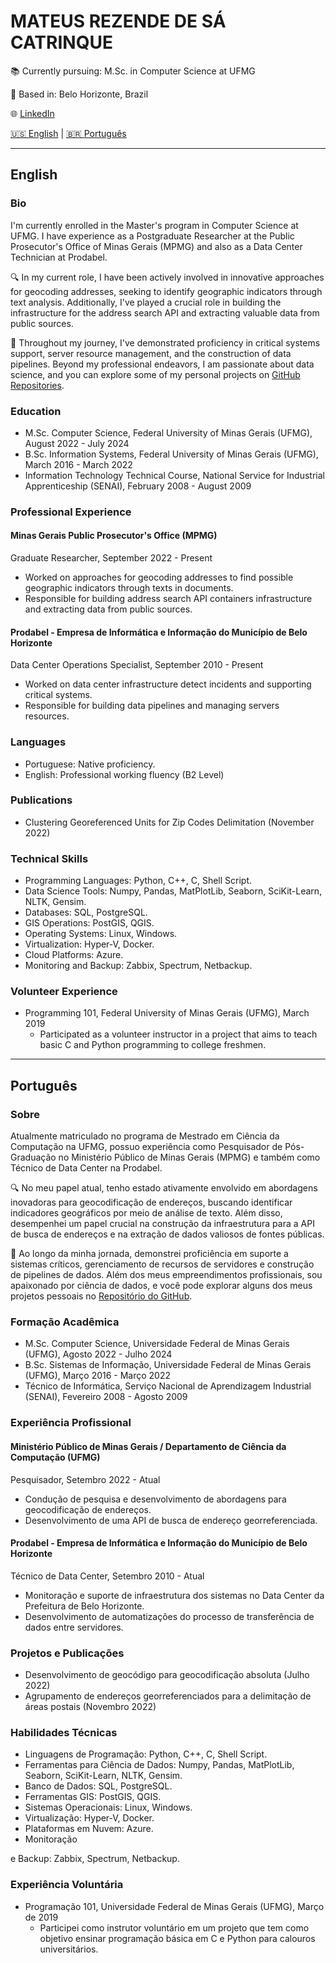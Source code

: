 # MATEUS REZENDE DE SÁ CATRINQUE

📚 Currently pursuing: M.Sc. in Computer Science at UFMG

📍 Based in: Belo Horizonte, Brazil

🌐 [LinkedIn](https://www.linkedin.com/in/mcatrinque) 

 [🇺🇸 English](#english) | [🇧🇷 Português](#português)
 
---

## English

### Bio
I'm currently enrolled in the Master's program in Computer Science at UFMG. I have experience as a Postgraduate Researcher at the Public Prosecutor's Office of Minas Gerais (MPMG) and also as a Data Center Technician at Prodabel.

🔍 In my current role, I have been actively involved in innovative approaches for geocoding addresses, seeking to identify geographic indicators through text analysis. Additionally, I've played a crucial role in building the infrastructure for the address search API and extracting valuable data from public sources.

💼 Throughout my journey, I've demonstrated proficiency in critical systems support, server resource management, and the construction of data pipelines. Beyond my professional endeavors, I am passionate about data science, and you can explore some of my personal projects on [GitHub Repositories](https://github.com/mcatrinque?tab=repositories).

### Education
- M.Sc. Computer Science, Federal University of Minas Gerais (UFMG), August 2022 - July 2024
- B.Sc. Information Systems, Federal University of Minas Gerais (UFMG), March 2016 - March 2022
- Information Technology Technical Course, National Service for Industrial Apprenticeship (SENAI), February 2008 - August 2009

### Professional Experience
#### Minas Gerais Public Prosecutor's Office (MPMG)
Graduate Researcher, September 2022 - Present
- Worked on approaches for geocoding addresses to find possible geographic indicators through texts in documents.
- Responsible for building address search API containers infrastructure and extracting data from public sources.

#### Prodabel - Empresa de Informática e Informação do Município de Belo Horizonte
Data Center Operations Specialist, September 2010 - Present
- Worked on data center infrastructure detect incidents and supporting critical systems.
- Responsible for building data pipelines and managing servers resources.

### Languages
- Portuguese: Native proficiency.
- English: Professional working fluency (B2 Level)

### Publications
- Clustering Georeferenced Units for Zip Codes Delimitation (November 2022)

### Technical Skills
- Programming Languages: Python, C++, C, Shell Script.
- Data Science Tools: Numpy, Pandas, MatPlotLib, Seaborn, SciKit-Learn, NLTK, Gensim. 
- Databases: SQL, PostgreSQL.
- GIS Operations: PostGIS, QGIS.
- Operating Systems: Linux, Windows.
- Virtualization: Hyper-V, Docker.
- Cloud Platforms: Azure.
- Monitoring and Backup: Zabbix, Spectrum, Netbackup.

### Volunteer Experience
- Programming 101, Federal University of Minas Gerais (UFMG), March 2019
  - Participated as a volunteer instructor in a project that aims to teach basic C and Python programming to college freshmen.

---

## Português

### Sobre

Atualmente matriculado no programa de Mestrado em Ciência da Computação na UFMG, possuo experiência como Pesquisador de Pós-Graduação no Ministério Público de Minas Gerais (MPMG) e também como Técnico de Data Center na Prodabel.

🔍 No meu papel atual, tenho estado ativamente envolvido em abordagens inovadoras para geocodificação de endereços, buscando identificar indicadores geográficos por meio de análise de texto. Além disso, desempenhei um papel crucial na construção da infraestrutura para a API de busca de endereços e na extração de dados valiosos de fontes públicas.

💼 Ao longo da minha jornada, demonstrei proficiência em suporte a sistemas críticos, gerenciamento de recursos de servidores e construção de pipelines de dados. Além dos meus empreendimentos profissionais, sou apaixonado por ciência de dados, e você pode explorar alguns dos meus projetos pessoais no [Repositório do GitHub](https://github.com/mcatrinque?tab=repositories).

### Formação Acadêmica
- M.Sc. Computer Science, Universidade Federal de Minas Gerais (UFMG), Agosto 2022 - Julho 2024
- B.Sc. Sistemas de Informação, Universidade Federal de Minas Gerais (UFMG), Março 2016 - Março 2022
- Técnico de Informática, Serviço Nacional de Aprendizagem Industrial (SENAI), Fevereiro 2008 - Agosto 2009

### Experiência Profissional
#### Ministério Público de Minas Gerais / Departamento de Ciência da Computação (UFMG)
Pesquisador, Setembro 2022 - Atual
- Condução de pesquisa e desenvolvimento de abordagens para geocodificação de endereços.
- Desenvolvimento de uma API de busca de endereço georreferenciada.

#### Prodabel - Empresa de Informática e Informação do Município de Belo Horizonte
Técnico de Data Center, Setembro 2010 - Atual
- Monitoração e suporte de infraestrutura dos sistemas no Data Center da Prefeitura de Belo Horizonte.
- Desenvolvimento de automatizações do processo de transferência de dados entre servidores.

### Projetos e Publicações
- Desenvolvimento de geocódigo para geocodificação absoluta (Julho 2022)
- Agrupamento de endereços georreferenciados para a delimitação de áreas postais (Novembro 2022)

### Habilidades Técnicas
- Linguagens de Programação: Python, C++, C, Shell Script.
- Ferramentas para Ciência de Dados: Numpy, Pandas, MatPlotLib, Seaborn, SciKit-Learn, NLTK, Gensim.
- Banco de Dados: SQL, PostgreSQL.
- Ferramentas GIS: PostGIS, QGIS.
- Sistemas Operacionais: Linux, Windows.
- Virtualização: Hyper-V, Docker.
- Plataformas em Nuvem: Azure.
- Monitoração

 e Backup: Zabbix, Spectrum, Netbackup.

### Experiência Voluntária
- Programação 101, Universidade Federal de Minas Gerais (UFMG), Março de 2019
  - Participei como instrutor voluntário em um projeto que tem como objetivo ensinar programação básica em C e Python para calouros universitários.
```
